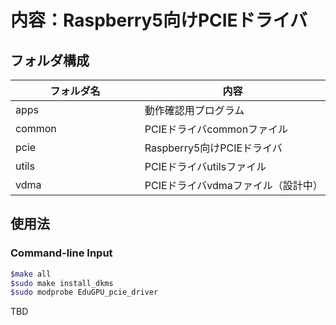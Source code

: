 # 内容：Raspberry5向けPCIEドライバ

## フォルダ構成

| フォルダ名　　　　　　　| 内容                                  |
|------------|--------------------------------------|
| apps       | 動作確認用プログラム                     | 
| common     | PCIEドライバcommonファイル                | 
| pcie       | Raspberry5向けPCIEドライバ                |
| utils       |  PCIEドライバutilsファイル                |
| vdma       |  PCIEドライバvdmaファイル（設計中）          |

## 使用法


### Command-line Input
```bash
$make all
$sudo make install_dkms
$sudo modprobe EduGPU_pcie_driver

```

TBD

